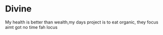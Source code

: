 # Divine
My health is better than wealth,my days project  is to eat organic, they focus aimt got no time fah locus 
